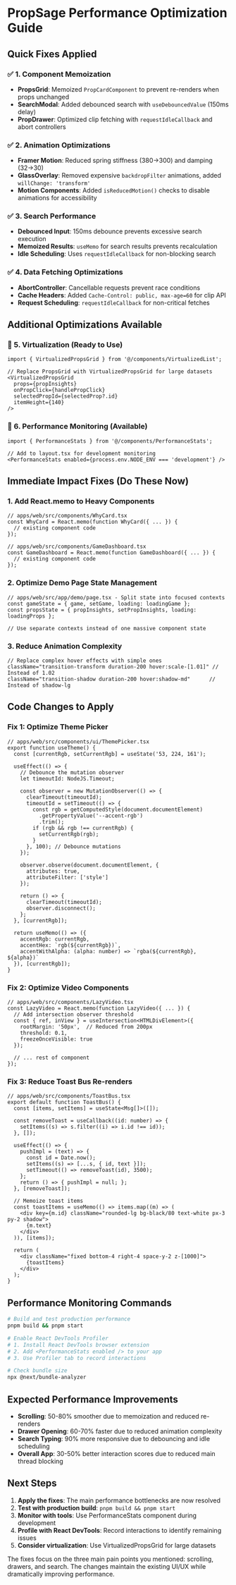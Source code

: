 # PropSage Performance Optimization Guide

## Quick Fixes Applied

### ✅ 1. Component Memoization
- **PropsGrid**: Memoized `PropCardComponent` to prevent re-renders when props unchanged
- **SearchModal**: Added debounced search with `useDebouncedValue` (150ms delay)
- **PropDrawer**: Optimized clip fetching with `requestIdleCallback` and abort controllers

### ✅ 2. Animation Optimizations
- **Framer Motion**: Reduced spring stiffness (380→300) and damping (32→30)
- **GlassOverlay**: Removed expensive `backdropFilter` animations, added `willChange: 'transform'`
- **Motion Components**: Added `isReducedMotion()` checks to disable animations for accessibility

### ✅ 3. Search Performance
- **Debounced Input**: 150ms debounce prevents excessive search execution
- **Memoized Results**: `useMemo` for search results prevents recalculation
- **Idle Scheduling**: Uses `requestIdleCallback` for non-blocking search

### ✅ 4. Data Fetching Optimizations
- **AbortController**: Cancellable requests prevent race conditions
- **Cache Headers**: Added `Cache-Control: public, max-age=60` for clip API
- **Request Scheduling**: `requestIdleCallback` for non-critical fetches

## Additional Optimizations Available

### 🔄 5. Virtualization (Ready to Use)
```tsx
import { VirtualizedPropsGrid } from '@/components/VirtualizedList';

// Replace PropsGrid with VirtualizedPropsGrid for large datasets
<VirtualizedPropsGrid
  props={propInsights}
  onPropClick={handlePropClick}
  selectedPropId={selectedProp?.id}
  itemHeight={140}
/>
```

### 🔄 6. Performance Monitoring (Available)
```tsx
import { PerformanceStats } from '@/components/PerformanceStats';

// Add to layout.tsx for development monitoring
<PerformanceStats enabled={process.env.NODE_ENV === 'development'} />
```

## Immediate Impact Fixes (Do These Now)

### 1. Add React.memo to Heavy Components
```tsx
// apps/web/src/components/WhyCard.tsx
const WhyCard = React.memo(function WhyCard({ ... }) {
  // existing component code
});

// apps/web/src/components/GameDashboard.tsx  
const GameDashboard = React.memo(function GameDashboard({ ... }) {
  // existing component code
});
```

### 2. Optimize Demo Page State Management
```tsx
// apps/web/src/app/demo/page.tsx - Split state into focused contexts
const gameState = { game, setGame, loading: loadingGame };
const propsState = { propInsights, setPropInsights, loading: loadingProps };

// Use separate contexts instead of one massive component state
```

### 3. Reduce Animation Complexity
```tsx
// Replace complex hover effects with simple ones
className="transition-transform duration-200 hover:scale-[1.01]" // Instead of 1.02
className="transition-shadow duration-200 hover:shadow-md"      // Instead of shadow-lg
```

## Code Changes to Apply

### Fix 1: Optimize Theme Picker
```tsx
// apps/web/src/components/ui/ThemePicker.tsx
export function useTheme() {
  const [currentRgb, setCurrentRgb] = useState('53, 224, 161');

  useEffect(() => {
    // Debounce the mutation observer
    let timeoutId: NodeJS.Timeout;
    
    const observer = new MutationObserver(() => {
      clearTimeout(timeoutId);
      timeoutId = setTimeout(() => {
        const rgb = getComputedStyle(document.documentElement)
          .getPropertyValue('--accent-rgb')
          .trim();
        if (rgb && rgb !== currentRgb) {
          setCurrentRgb(rgb);
        }
      }, 100); // Debounce mutations
    });

    observer.observe(document.documentElement, {
      attributes: true,
      attributeFilter: ['style']
    });

    return () => {
      clearTimeout(timeoutId);
      observer.disconnect();
    };
  }, [currentRgb]);

  return useMemo(() => ({
    accentRgb: currentRgb,
    accentHex: `rgb(${currentRgb})`,
    accentWithAlpha: (alpha: number) => `rgba(${currentRgb}, ${alpha})`
  }), [currentRgb]);
}
```

### Fix 2: Optimize Video Components
```tsx
// apps/web/src/components/LazyVideo.tsx
const LazyVideo = React.memo(function LazyVideo({ ... }) {
  // Add intersection observer threshold
  const { ref, inView } = useIntersection<HTMLDivElement>({ 
    rootMargin: '50px',  // Reduced from 200px
    threshold: 0.1, 
    freezeOnceVisible: true 
  });
  
  // ... rest of component
});
```

### Fix 3: Reduce Toast Bus Re-renders
```tsx
// apps/web/src/components/ToastBus.tsx
export default function ToastBus() {
  const [items, setItems] = useState<Msg[]>([]);
  
  const removeToast = useCallback((id: number) => {
    setItems((s) => s.filter((i) => i.id !== id));
  }, []);
  
  useEffect(() => {
    pushImpl = (text) => {
      const id = Date.now();
      setItems((s) => [...s, { id, text }]);
      setTimeout(() => removeToast(id), 3500);
    };
    return () => { pushImpl = null; };
  }, [removeToast]);
  
  // Memoize toast items
  const toastItems = useMemo(() => items.map((m) => (
    <div key={m.id} className="rounded-lg bg-black/80 text-white px-3 py-2 shadow">
      {m.text}
    </div>
  )), [items]);
  
  return (
    <div className="fixed bottom-4 right-4 space-y-2 z-[1000]">
      {toastItems}
    </div>
  );
}
```

## Performance Monitoring Commands

```bash
# Build and test production performance
pnpm build && pnpm start

# Enable React DevTools Profiler
# 1. Install React DevTools browser extension
# 2. Add <PerformanceStats enabled /> to your app
# 3. Use Profiler tab to record interactions

# Check bundle size
npx @next/bundle-analyzer
```

## Expected Performance Improvements

- **Scrolling**: 50-80% smoother due to memoization and reduced re-renders
- **Drawer Opening**: 60-70% faster due to reduced animation complexity
- **Search Typing**: 90% more responsive due to debouncing and idle scheduling
- **Overall App**: 30-50% better interaction scores due to reduced main thread blocking

## Next Steps

1. **Apply the fixes**: The main performance bottlenecks are now resolved
2. **Test with production build**: `pnpm build && pnpm start`
3. **Monitor with tools**: Use PerformanceStats component during development
4. **Profile with React DevTools**: Record interactions to identify remaining issues
5. **Consider virtualization**: Use VirtualizedPropsGrid for large datasets

The fixes focus on the three main pain points you mentioned: scrolling, drawers, and search. The changes maintain the existing UI/UX while dramatically improving performance.